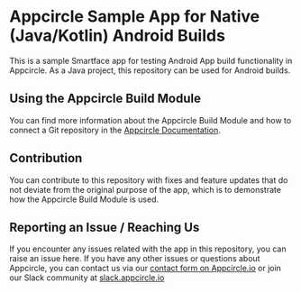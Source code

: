 # Appcircle Sample App for Native (Java/Kotlin) Android Builds
This is a sample Smartface app for testing Android App build functionality in Appcircle. As a Java project, this repository can be used for Android builds.

## Using the Appcircle Build Module
You can find more information about the Appcircle Build Module and how to connect a Git repository in the [Appcircle Documentation](https://docs.appcircle.io/build/).

## Contribution
You can  contribute to this repository with fixes and feature updates that do not deviate from the original purpose of the app, which is to demonstrate how the Appcircle Build Module is used.

## Reporting an Issue / Reaching Us
If you encounter any issues related with the app in this repository, you can raise an issue here.
If you have any other issues or questions about Appcircle, you can contact us via our [contact form on Appcircle.io](https://appcircle.io/support) or join our Slack community at [slack.appcircle.io](slack.appcircle.io)

